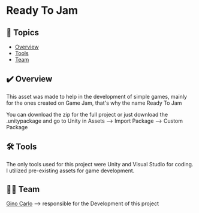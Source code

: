 # Ready To Jam

## 📌 Topics

- [Overview](#visao-geral)
- [Tools](#ferramentas)
- [Team](#colaboradores)

<a name="visao-geral"></a>
## ✔️ Overview   

This asset was made to help in the development of simple games, mainly for the ones created on Game Jam, that's why the name Ready To Jam

You can download the zip for the full project or just download the .unitypackage and go to Unity in Assets --> Import Package --> Custom Package 

<a name="ferramentas"></a>
## 🛠 Tools
The only tools used for this project were Unity and Visual Studio for coding. I utilized pre-existing assets for game development.

<a name="colaboradores"></a>
## 👨‍💻 Team
[Gino Carlo](https://ginocarlo01.itch.io/)
--> responsible for the Development of this project


